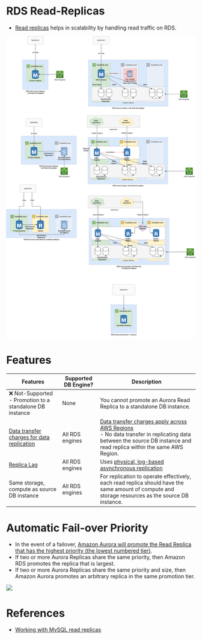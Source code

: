 # RDS Read-Replicas
- [Read replicas](https://aws.amazon.com/rds/features/read-replicas/) helps in scalability by handling read traffic on RDS.

![](assets/Multi-AZ/RDS-Multi-AZ-Replica.drawio.png)

# Features

| Features                                                                                                                                     | Supported DB Engine? | Description                                                                                                                                                                                               |
|----------------------------------------------------------------------------------------------------------------------------------------------|----------------------|-----------------------------------------------------------------------------------------------------------------------------------------------------------------------------------------------------------|
| :x: Not-Supported - Promotion to a standalone DB instance                                                                                    | None                 | You cannot promote an Aurora Read Replica to a standalone DB instance.                                                                                                                                    |
| [Data transfer charges for data replication](https://aws.amazon.com/rds/faqs/)                                                               | All RDS engines      | [Data transfer charges apply across AWS Regions](https://aws.amazon.com/rds/faqs/)<br/>- No data transfer in replicating data between the source DB instance and read replica within the same AWS Region. |
| [Replica Lag](https://github.com/Anshul619/HLD-System-Designs/blob/main/1_Databases/4_Consistency-Replication/Replication/ReplicationLag.md) | All RDS engines      | Uses [physical, log-based asynchronous replication](https://github.com/Anshul619/HLD-System-Designs/blob/main/1_Databases/5_Database-Internals/AppendOnlyProperty.md)                                                                                       |
| Same storage, compute as source DB instance                                                                                                  | All RDS engines      | For replication to operate effectively, each read replica should have the same amount of compute and storage resources as the source DB instance.                                                         |

# Automatic Fail-over Priority
- In the event of a failover, [Amazon Aurora will promote the Read Replica that has the highest priority (the lowest numbered tier)](https://aws.amazon.com/blogs/aws/additional-failover-control-for-amazon-aurora/).
- If two or more Aurora Replicas share the same priority, then Amazon RDS promotes the replica that is largest.
- If two or more Aurora Replicas share the same priority and size, then Amazon Aurora promotes an arbitrary replica in the same promotion tier.

![](https://media.amazonwebservices.com/blog/2016/aurora_set_failover_priority_1.png)

# References
- [Working with MySQL read replicas](https://docs.amazonaws.cn/en_us/AmazonRDS/latest/UserGuide/USER_MySQL.Replication.ReadReplicas.html)
